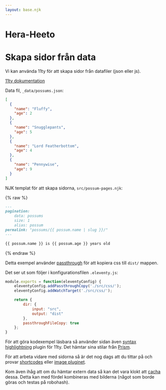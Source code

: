 ```yaml
---
layout: base.njk
---
```

# Hera-Heeto

# Skapa sidor från data

Vi kan använda 11ty för att skapa sidor från datafiler (json eller js).

[11ty dokumentation](https://www.11ty.dev/docs/pages-from-data/)

Data fil, ```_data/possums.json```:

```json
[
  {
    "name": "Fluffy",
    "age": 2
  },
  {
    "name": "Snugglepants",
    "age": 5
  },
  {
    "name": "Lord Featherbottom",
    "age": 4
  },
  {
    "name": "Pennywise",
    "age": 9
  }
]
```

NJK templat för att skapa sidorna, ```src/possum-pages.njk```:

{% raw %}
```markdown
---
pagination:
    data: possums
    size: 1
    alias: possum
permalink: "possums/{{ possum.name | slug }}/"
---

{{ possum.name }} is {{ possum.age }} years old
```
{% endraw %}

Detta exempel använder [passthrough](https://www.11ty.dev/docs/copy/) för att kopiera css till ```dist/``` mappen.

Det ser ut som följer i konfigurationsfilen ```.eleventy.js```:

```js
module.exports = function(eleventyConfig) {
    eleventyConfig.addPassthroughCopy('./src/css/');
    eleventyConfig.addWatchTarget('./src/css/');

    return {
        dir: {
            input: "src",
            output: "dist"
        },
        passthroughFileCopy: true
    };
}
```

För att göra kodexempel läsbara så använder sidan även [syntax highlightning](https://www.11ty.dev/docs/plugins/syntaxhighlight/) plugin för 11ty. Det hämtar sina stilar från [Prism](https://prismjs.com/).

För att arbeta vidare med sidorna så är det nog dags att du tittar på och provar [shortcodes](https://www.11ty.dev/docs/shortcodes/) eller
[image pluginet](https://www.11ty.dev/docs/plugins/image/).

Kom även ihåg att om du hämtar extern data så kan det vara klokt att [cacha](https://www.11ty.dev/docs/plugins/cache/) dessa. Detta kan med fördel kombineras med bilderna (något som borde göras och testas på robohash).

